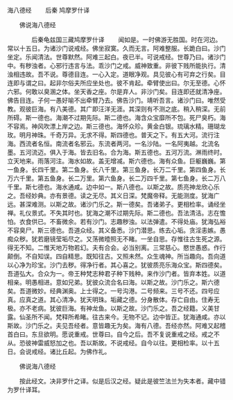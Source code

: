   海八德经
　　后秦 鸠摩罗什译




　　佛说海八德经

　　　　后秦龟兹国三藏鸠摩罗什译
　　闻如是。一时佛游无胜国。时在河边。常以十五日。为诸沙门说戒经。佛坐寂寞。久而无言。阿难整服。长跪白曰。沙门坐定。乐闻清法。世尊默然。阿难三起白。夜已半。可说戒经。世尊乃曰。诸沙门中。有秽浊者。心邪行违言与法。乖沙门之戒。威神致重。非彼下贱所能执行。清浊相违故。吾不说。尊德目连。一心入定。道眼净观。具见彼心有可弃之行矣。目连即与谓之曰。起非尔俗夫所应坐处也。彼不肯起。牵臂使出曰。尔无至德。心怀六邪。何敢以臭溷之体。坐天香之座。尔是弃人。非沙门矣。目连即还就清净座。佛告目连。子何一愚好喻不出牵臂乃去。佛告沙门。靖听吾言。诸沙门曰。唯然受教。观彼巨海。有八美德。其广即汪洋无涯。其深则有不测之底。稍入稍深。无前所碍。斯一德也。海潮不过期先际。斯二德也。海含众宝靡所不包。死尸臭朽。海不容焉。神风吹漂上岸之边。斯三德也。海怀众珍。黄金白银。琉璃水精。珊瑚龙玫。明月神珠。千奇万异。无求不得。斯四德也。普天之下。有五大河。流行注海。西流者名恒。南流者名邪云。东流者两河。一名沙陆。一名阿夷越。北流名墨。五河流迈。俱入于海。皆去旧名。合为海。斯五德也。五河万流。淋雨终时。立天地来。雨落河注。海水如故。盖无增减。斯六德也。海有众鱼。巨躯巍巍。第一鱼身。长四千里。第二鱼身。长八千里。第三鱼身。长万二千里。第四鱼身。长万六千里。第五鱼身。长二万里。第六鱼身。长二万四千里。第七鱼身。长二万八千里。斯七德也。海水通咸。边中如一。斯八德也。以斯之故。质亮神龙欣心乐之。吾经妙典。亦有景德。读之无尽。其义日深。梵魔帝释。无能测度。犹海广远。甚深难测。以斯之故。诸沙门乐之。斯一德矣。吾诸弟子。更相检率。诵经坐禅。礼仪景式。不失其时也。犹海之潮不过期先际。斯二德也。吾法清洁。志在憺怕。衣食供已。不畜微余。若有沙门。志趣秽浊。以法弹遣。不得处庙。犹海弘裕不容臭尸。斯三德也。吾道众经。其义备悉。沙门潜思。练去心垢。贪淫恚嫉。愚痴众秽。犹若磨镜莹垢尽之。又荡微曀照无不睹。一坐自思。存惟往古生死之源。得无不知。二惟天地万物若幻。夫有合会。必当别离。三常慈心。愍世愚惑。作行颠倒。不自知误。四自精思。既知往古。又照未然。众生魂神。所当趣向。吾向道以心净为珍宝。沙门去秽。得净行者。其心喜之。犹彼质亮乐海众宝。斯四德矣。吾道弘大。合众为一。帝王种梵志种君子种下贱种。来作沙门者。皆弃本姓。以道相亲。明愚相进。意如兄弟。犹彼众流合名曰海。以斯之故。沙门乐之。斯六德矣。吾道微妙。经典渊奥。上士得之。一号沟港。二号频来。三号不还。四号应真。应真之道。其心清净。犹天明珠。垢藏之德。分身散体。存亡自由。住寿无极。亦不老病。犹彼巨海。有神龙鱼。以斯之故。沙门乐之。吾之经籍。义美甘露。仙圣所不闻。梵释所希睹。往古来今。无物不记。边中皆正。犹海通咸。亦以斯故。沙门乐之。夫见吾经者。意皆趣无为矣。海有八德。吾经亦然。阿难又起稽首白曰。东旦欲明。愿说重戒。世尊曰。自今之后。吾不复说重戒之经。戒之不从。恐彼神雷威怒加之也。吾以斯故。不说戒经。自今以往。更相检率。以十五日。会说戒经。诸比丘起。为佛作礼。

　　佛说海八德经

　　按此经文。决非罗什之译。似是后汉之经。疑此是彼竺法兰为失本者。藏中错为罗什译耳。

